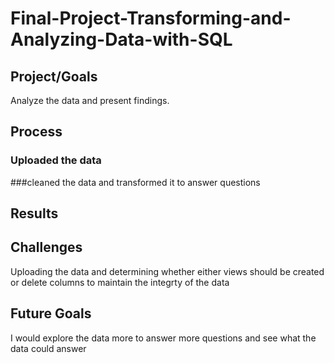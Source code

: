 # Final-Project-Transforming-and-Analyzing-Data-with-SQL

## Project/Goals
Analyze the data and present findings. 

## Process
### Uploaded the data 
###cleaned the data and transformed it to answer questions 
## Results


## Challenges 
Uploading the data and determining whether either views should be created or delete columns to maintain the integrty of the data

## Future Goals
I would explore the data more to answer more questions and see what the data could answer 

